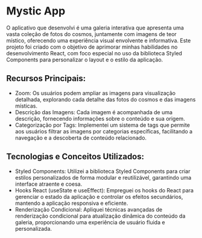 # Mystic App

O aplicativo que desenvolvi é uma galeria interativa que apresenta uma vasta coleção de fotos do cosmos, juntamente com imagens de teor místico, oferecendo uma experiência visual envolvente e informativa. Este projeto foi criado com o objetivo de aprimorar minhas habilidades no desenvolvimento React, com foco especial no uso da biblioteca Styled Components para personalizar o layout e o estilo da aplicação.

## Recursos Principais:

- Zoom: Os usuários podem ampliar as imagens para visualização detalhada, explorando cada detalhe das fotos do cosmos e das imagens místicas.
- Descrição das Imagens: Cada imagem é acompanhada de uma descrição, fornecendo informações sobre o conteúdo e sua origem.
- Categorização por Tags: Implementei um sistema de tags que permite aos usuários filtrar as imagens por categorias específicas, facilitando a navegação e a descoberta de conteúdo relacionado.

## Tecnologias e Conceitos Utilizados:

- Styled Components: Utilizei a biblioteca Styled Components para criar estilos personalizados de forma modular e reutilizável, garantindo uma interface atraente e coesa.
- Hooks React (useState e useEffect): Empreguei os hooks do React para gerenciar o estado da aplicação e controlar os efeitos secundários, mantendo a aplicação responsiva e eficiente.
- Renderização Condicional: Apliquei técnicas avançadas de renderização condicional para atualização dinâmica do conteúdo da galeria, proporcionando uma experiência de usuário fluida e personalizada.
